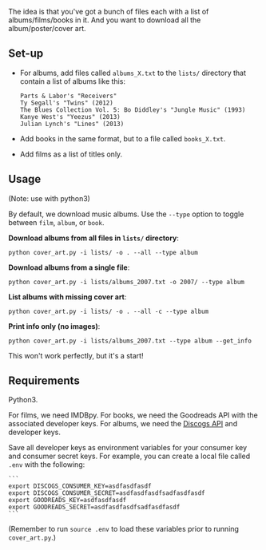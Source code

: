 
The idea is that you've got a bunch of files each with a list of albums/films/books in it. And you want to download all the album/poster/cover art.

## Set-up

* For albums, add files called `albums_X.txt` to the `lists/` directory that contain a list of albums like this:

    ```
    Parts & Labor's "Receivers"
    Ty Segall's "Twins" (2012)
    The Blues Collection Vol. 5: Bo Diddley's "Jungle Music" (1993)
    Kanye West's "Yeezus" (2013)
    Julian Lynch's "Lines" (2013)
    ```

* Add books in the same format, but to a file called `books_X.txt`.

* Add films as a list of titles only.

## Usage

(Note: use with python3)

By default, we download music albums. Use the `--type` option to toggle between `film`, `album`, or `book`.

__Download albums from all files in `lists/` directory__:

`python cover_art.py -i lists/ -o . --all --type album`

__Download albums from a single file__:

`python cover_art.py -i lists/albums_2007.txt -o 2007/ --type album`

__List albums with missing cover art__:

`python cover_art.py -i lists/ -o . --all -c --type album`

__Print info only (no images)__:

`python cover_art.py -i lists/albums_2007.txt --type album --get_info`

This won't work perfectly, but it's a start!

## Requirements

Python3.

For films, we need IMDBpy. For books, we need the Goodreads API with the associated developer keys. For albums, we need the [Discogs API](https://www.discogs.com/settings/developers) and developer keys.

Save all developer keys as environment variables for your consumer key and consumer secret keys. For example, you can create a local file called `.env` with the following:

    ```
    export DISCOGS_CONSUMER_KEY=asdfasdfasdf
    export DISCOGS_CONSUMER_SECRET=asdfasdfasdfsadfasdfasdf
    export GOODREADS_KEY=asdfasdfasdf
    export GOODREADS_SECRET=asdfasdfasdfsadfasdfasdf
    ```

(Remember to run `source .env` to load these variables prior to running `cover_art.py`.)
